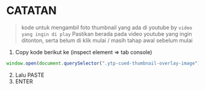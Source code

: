 # **CATATAN**
> kode untuk mengambil foto thumbnail yang ada di youtube by `video yang ingin di play`
Pastikan berada pada video youtube yang ingin ditonton, serta belum di klik mulai / masih tahap awal sebelum mulai
1. Copy kode berikut ke (inspect element => tab console)
```javascript
window.open(document.querySelector(".ytp-cued-thumbnail-overlay-image").getAttribute('style').split('"')[1]);
```
2. Lalu PASTE
3. ENTER
